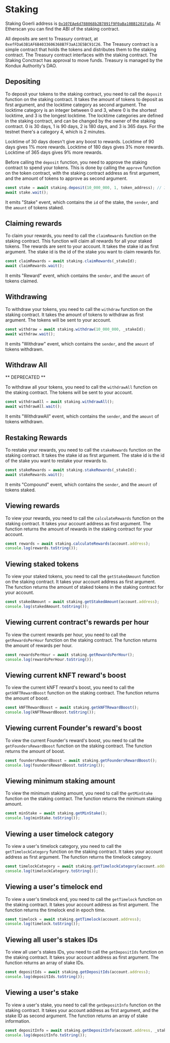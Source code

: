 # Staking

Staking Goerli address is [`0x107EAe6d788068b2B7891f9F0aBa10BB1201Fa8a`](https://goerli.etherscan.io/address/0x107EAe6d788068b2B7891f9F0aBa10BB1201Fa8a#code). At Etherscan you can find the ABI of the staking contract.

All deposits are sent to Treasury contract, at `0xefFDa63B1AF6B4033606368B7F3aA13E5BC91C26`. The Treasury contract is a simple contract that holds the tokens and distributes them to the staking contract. The Treasury contract interfaces with the staking contract. The Staking Conctract has approval to move funds. Treasury is managed by the Kondux Authority's DAO.

## Depositing

To deposit your tokens to the staking contract, you need to call the `deposit` function on the staking contract. It takes the amount of tokens to deposit as first argument, and the locktime category as second argument. The locktime category is an integer between 0 and 3, where 0 is the shortest locktime, and 3 is the longest locktime. The locktime categories are defined in the staking contract, and can be changed by the owner of the staking contract. 0 is 30 days, 1 is 90 days, 2 is 180 days, and 3 is 365 days. For the testnet there's a category 4, which is 2 minutes. 

Locktime of 30 days doesn't give any boost to rewards. Locktime of 90 days gives 1% more rewards. Locktime of 180 days gives 3% more rewards. Locktime of 365 days gives 9% more rewards. 

Before calling the `deposit` function, you need to approve the staking contract to spend your tokens. This is done by calling the `approve` function on the token contract, with the staking contract address as first argument, and the amount of tokens to approve as second argument.
```javascript
const stake = await staking.deposit(10_000_000, 1, token_address); // 10_000_000 units staked with locktime of 90 days
await stake.wait();
```

It emits "Stake" event, which contains the `id` of the stake, the `sender`, and the `amount` of tokens staked.

## Claiming rewards

To claim your rewards, you need to call the `claimRewards` function on the staking contract. This function will claim all rewards for all your staked tokens. The rewards are sent to your account. It takes the stake id as first argument. The stake id is the id of the stake you want to claim rewards for.

```javascript
const claimRewards = await staking.claimRewards(_stakeId);
await claimRewards.wait();
```

It emits "Reward" event, which contains the `sender`, and the `amount` of tokens claimed.

## Withdrawing

To withdraw your tokens, you need to call the `withdraw` function on the staking contract. It takes the amount of tokens to withdraw as first argument. The tokens will be sent to your account.

```javascript
const withdraw = await staking.withdraw(10_000_000, _stakeId);
await withdraw.wait();
```

It emits "Withdraw" event, which contains the `sender`, and the `amount` of tokens withdrawn.

## Withdraw All

** DEPRECATED **

To withdraw all your tokens, you need to call the `withdrawAll` function on the staking contract. The tokens will be sent to your account.

```javascript
const withdrawAll = await staking.withdrawAll();
await withdrawAll.wait();
```

It emits "WithdrawAll" event, which contains the `sender`, and the `amount` of tokens withdrawn.

## Restaking Rewards

To restake your rewards, you need to call the `stakeRewards` function on the staking contract. It takes the stake id as first argument. The stake id is the id of the stake you want to restake your rewards to. 

```javascript
const stakeRewards = await staking.stakeRewards(_stakeId);
await stakeRewards.wait();
```

It emits "Compound" event, which contains the `sender`, and the `amount` of tokens staked.

## Viewing rewards

To view your rewards, you need to call the `calculateRewards` function on the staking contract. It takes your account address as first argument. The function returns the amount of rewards in the staking contract for your account.

```javascript
const rewards = await staking.calculateRewards(account.address);
console.log(rewards.toString());
```

## Viewing staked tokens

To view your staked tokens, you need to call the `getStakedAmount` function on the staking contract. It takes your account address as first argument. The function returns the amount of staked tokens in the staking contract for your account.

```javascript
const stakedAmount = await staking.getStakedAmount(account.address);
console.log(stakedAmount.toString());
```

## Viewing current contract's rewards per hour

To view the current rewards per hour, you need to call the `getRewardsPerHour` function on the staking contract. The function returns the amount of rewards per hour.

```javascript
const rewardsPerHour = await staking.getRewardsPerHour();
console.log(rewardsPerHour.toString());
```

## Viewing current kNFT reward's boost

To view the current kNFT reward's boost, you need to call the `getkNFTRewardBoost` function on the staking contract. The function returns the amount of boost.

```javascript
const kNFTRewardBoost = await staking.getkNFTRewardBoost();
console.log(kNFTRewardBoost.toString());
```

## Viewing current Founder's reward's boost

To view the current Founder's reward's boost, you need to call the `getFoundersRewardBoost` function on the staking contract. The function returns the amount of boost.

```javascript
const foundersRewardBoost = await staking.getFoundersRewardBoost();
console.log(foundersRewardBoost.toString());
```

## Viewing minimum staking amount

To view the minimum staking amount, you need to call the `getMinStake` function on the staking contract. The function returns the minimum staking amount.

```javascript
const minStake = await staking.getMinStake();
console.log(minStake.toString());
```

## Viewing a user timelock category

To view a user's timelock category, you need to call the `getTimelockCategory` function on the staking contract. It takes your account address as first argument. The function returns the timelock category.

```javascript
const timelockCategory = await staking.getTimelockCategory(account.address);
console.log(timelockCategory.toString());
```

## Viewing a user's timelock end

To view a user's timelock end, you need to call the `getTimelock` function on the staking contract. It takes your account address as first argument. The function returns the timelock end in epoch time.

```javascript
const timelock = await staking.getTimelock(account.address);
console.log(timelock.toString());
```


## Viewing all user's stakes IDs

To view all user's stakes IDs, you need to call the `getDepositIds` function on the staking contract. It takes your account address as first argument. The function returns an array of stake IDs.

```javascript
const depositIds = await staking.getDepositIds(account.address);
console.log(depositIds.toString());
```

## Viewing a user's stake

To view a user's stake, you need to call the `getDepositInfo` function on the staking contract. It takes your account address as first argument, and the stake ID as second argument. The function returns an array of stake information.

```javascript
const depositInfo = await staking.getDepositInfo(account.address, _stakeId);
console.log(depositInfo.toString());
```



